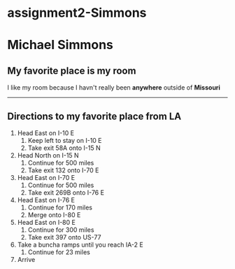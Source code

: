 # assignment2-Simmons

# Michael Simmons
## My favorite place is my room
I like my room because I havn't really been **anywhere** outside of **Missouri**

___

## Directions to my favorite place from LA
1. Head East on I-10 E
    1. Keep left to stay on I-10 E
    2. Take exit 58A onto I-15 N
2. Head North on I-15 N
    1. Continue for 500 miles
    2. Take exit 132 onto I-70 E
3. Head East on I-70 E
    1. Continue for 500 miles
    2. Take exit 269B onto I-76 E
4. Head East on I-76 E
    1. Continue for 170 miles
    2. Merge onto I-80 E
5. Head East on I-80 E
    1. Continue for 300 miles
    2. Take exit 397 onto US-77
4. Take a buncha ramps until you reach IA-2 E
    1. Continue for 23 miles
5. Arrive

